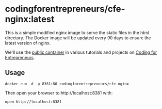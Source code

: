 # codingforentrepreneurs/cfe-nginx:latest
This is a simple modified nginx image to serve the static files in the html directory. The Docker image will be updated every 90 days to ensure the latest version of nginx.

We'll use the [public container](https://hub.docker.com/r/codingforentrepreneurs/cfe-nginx) in various tutorials and projects on [Coding for Entrepreneurs](https://cfe.sh).


## Usage

```
docker run -d -p 8381:80 codingforentrepreneurs/cfe-nginx
```
Then open your browser to http://localhost:8381 with:
```
open http://localhost:8381
```
